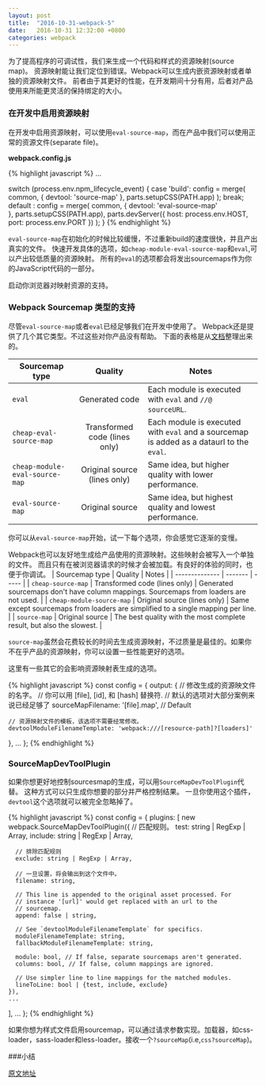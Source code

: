 ```yaml
---
layout: post
title:  "2016-10-31-webpack-5"
date:   2016-10-31 12:32:00 +0800
categories: webpack
---
```


为了提高程序的可调试性，我们来生成一个代码和样式的资源映射(source map)。
资源映射能让我们定位到错误。Webpack可以生成内嵌资源映射或者单独的资源映射文件。
前者由于其更好的性能，在开发期间十分有用，后者对产品使用来所能更灵活的保持绑定的大小。

### 在开发中启用资源映射
在开发中启用资源映射，可以使用`eval-source-map`，而在产品中我们可以使用正常的资源文件(separate file)。

**webpack.config.js**

{% highlight javascript %}
...

switch (process.env.npm_lifecycle_event) {
    case 'build':
        config = merge(
            common,
            {
                devtool: 'source-map'
            },
            parts.setupCSS(PATH.app)
        );
        break;
    default :
        config = merge(
            common,
            {
              devtool: 'eval-source-map'  
            },
            parts.setupCSS(PATH.app),
            parts.devServer({
                host: process.env.HOST,
                port: process.env.PORT
            })
        );
}
{% endhighlight %}

`eval-source-map`在初始化的时候比较缓慢，不过重新build的速度很快，并且产出真实的文件。
快速开发具体的选项，如`cheap-module-eval-source-map`和`eval`,可以产出较低质量的资源映射。
所有的`eval`的选项都会将发出sourcemaps作为你的JavaScript代码的一部分。

启动你浏览器对映射资源的支持。

### Webpack Sourcemap 类型的支持
尽管`eval-source-map`或者`eval`已经足够我们在开发中使用了。
Webpack还是提供了几个其它类型。不过这些对你产品没有帮助。
下面的表格是从[文档](https://webpack.github.io/docs/configuration.html#devtool)整理出来的。

| Sourcemap type | Quality       | Notes |
| -------------- |:-------------:|-------|
| `eval`         |Generated code | Each module is executed with `eval` and `//@ sourceURL`.|
| `cheap-eval-source-map` | Transformed code (lines only) | Each module is executed with `eval` and a sourcemap is added as a dataurl to the `eval`. |
| `cheap-module-eval-source-map` | Original source (lines only)	| Same idea, but higher quality with lower performance. |
| `eval-source-map` | Original source | Same idea, but highest quality and lowest performance. |

你可以从`eval-source-map`开始，试一下每个选项，你会感觉它逐渐的变慢。

Webpack也可以友好地生成给产品使用的资源映射。这些映射会被写入一个单独的文件。
而且只有在被浏览器请求的时候才会被加载。有良好的体验的同时，也便于你调试。
| Sourcemap type | Quality | Notes |
| -------------- | ------- | ----- |
| `cheap-source-map` | Transformed code (lines only) | Generated sourcemaps don't have column mappings. Sourcemaps from loaders are not used. |
| `cheap-module-source-map` | Original source (lines only) | Same except sourcemaps from loaders are simplified to a single mapping per line. |
| `source-map` | Original source | The best quality with the most complete result, but also the slowest. |

`source-map`虽然会花费较长的时间去生成资源映射，不过质量是最佳的。如果你不在乎产品的资源映射，你可以设置一些性能更好的选项。

这里有一些其它的会影响资源映射表生成的选项。

{% highlight javascript %}
const config = {
  output: {
    // 修改生成的资源映文件的名字。
    // 你可以用 [file], [id], 和 [hash] 替换符.
    // 默认的选项对大部分案例来说已经足够了
    sourceMapFilename: '[file].map', // Default

    // 资源映射文件的模板，该选项不需要经常修改。
    devtoolModuleFilenameTemplate: 'webpack:///[resource-path]?[loaders]'
  },
  ...
};
{% endhighlight %}

### SourceMapDevToolPlugin
如果你想更好地控制sourcesmap的生成，可以用`SourceMapDevToolPlugin`代替。
这种方式可以只生成你想要的部分并严格控制结果。
一旦你使用这个插件，`devtool`这个选项就可以被完全忽略掉了。

{% highlight javascript %}
const config = {
  plugins: [
    new webpack.SourceMapDevToolPlugin({
      // 匹配规则。
      test: string | RegExp | Array,
      include: string | RegExp | Array,

      // 排除匹配规则
      exclude: string | RegExp | Array,

      // 一旦设置，将会输出到这个文件中。
      filename: string,

      // This line is appended to the original asset processed. For
      // instance '[url]' would get replaced with an url to the
      // sourcemap.
      append: false | string,

      // See `devtoolModuleFilenameTemplate` for specifics.
      moduleFilenameTemplate: string,
      fallbackModuleFilenameTemplate: string,

      module: bool, // If false, separate sourcemaps aren't generated.
      columns: bool, // If false, column mappings are ignored.

      // Use simpler line to line mappings for the matched modules.
      lineToLine: bool | {test, include, exclude}
    }),
    ...
  ],
  ...
};
{% endhighlight %}

如果你想为样式文件启用sourcemap，可以通过请求参数实现。加载器，如css-loader，sass-loader和less-loader。接收一个`?sourceMap`(i.e,`css?sourceMap`)。

###小结

[原文地址](http://survivejs.com/webpack/developing-with-webpack/enabling-sourcemaps/)